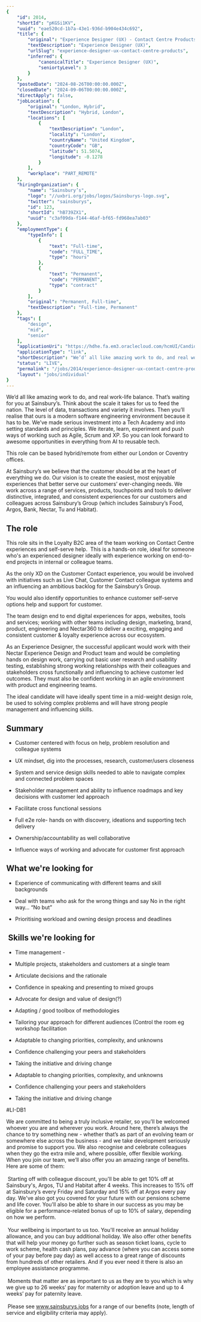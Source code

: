 ```yaml
---
{
	"id": 2014,
	"shortId": "pKGSi1KV",
	"uuid": "eae520cd-1b7a-43e1-936d-b904e434c692",
	"title": {
		"original": "Experience Designer (UX) - Contact Centre Products",
		"textDescription": "Experience Designer (UX)",
		"urlSlug": "experience-designer-ux-contact-centre-products",
		"inferred": {
			"canonicalTitle": "Experience Designer (UX)",
			"seniortyLevel": 3
		}
	},
	"postedDate": "2024-08-26T00:00:00.000Z",
	"closedDate": "2024-09-06T00:00:00.000Z",
	"directApply": false,
	"jobLocation": {
		"original": "London, Hybrid",
		"textDescription": "Hybrid, London",
		"locations": [
			{
				"textDescription": "London",
				"locality": "London",
				"countryName": "United Kingdom",
				"countryCode": "GB",
				"latitude": 51.5074,
				"longitude": -0.1278
			}
		],
		"workplace": "PART_REMOTE"
	},
	"hiringOrganization": {
		"name": "Sainsbury’s",
		"logo": "//uxbri.org/jobs/logos/Sainsburys-logo.svg",
		"twitter": "sainsburys",
		"id": 123,
		"shortId": "hB739ZX1",
		"uuid": "c3af09da-f144-46af-bf65-fd968ea7ab03"
	},
	"employmentType": {
		"typeInfo": [
			{
				"text": "Full-time",
				"code": "FULL_TIME",
				"type": "hours"
			},
			{
				"text": "Permanent",
				"code": "PERMANENT",
				"type": "contract"
			}
		],
		"original": "Permanent, Full-time",
		"textDescription": "Full-time, Permanent"
	},
	"tags": [
		"design",
		"mid",
		"senior"
	],
	"applicationUri": "https://hdhe.fa.em3.oraclecloud.com/hcmUI/CandidateExperience/en/sites/CX/requisitions/preview/252045/apply/email?mode=location&utm_medium=third%20party&utm_source=indeed_free",
	"applicationType": "link",
	"shortDescription": "We’d’ all like amazing work to do, and real work-life- balance. That’s’ waiting for you at Sainsbury’s’. Think about the scale it takes for us to feed the nation. The level of data, transactions and",
	"status": "LIVE",
	"permalink": "/jobs/2014/experience-designer-ux-contact-centre-products",
	"layout": "jobs/individual"
}
---
```

<p>We’d all like amazing work to do, and real work-life balance. That’s waiting for you at Sainsbury’s. Think about the scale it takes for us to feed the nation. The level of data, transactions and variety it involves. Then you’ll realise that ours is a modern software engineering environment because it has to be. We’ve made serious investment into a Tech Academy and into setting standards and principles. We iterate, learn, experiment and push ways of working such as Agile, Scrum and XP. So you can look forward to awesome opportunities in everything from AI to reusable tech.</p><p>This role can be based hybrid/remote from either our London or Coventry offices.</p><p>At Sainsbury’s we believe that the customer should be at the heart of everything we do.&nbsp;Our vision is to create the easiest, most enjoyable experiences that better serve our customers’ ever-changing needs. We work across a range of services, products, touchpoints and tools to deliver distinctive, integrated, and consistent experiences for our customers and colleagues across Sainsbury’s Group (which includes Sainsbury’s Food, Argos, Bank, Nectar, Tu and Habitat).</p><h2>The role</h2><p>This role sits in the Loyalty B2C area of the team working on Contact Centre experiences and self-serve help. &nbsp;This is a hands-on role, ideal for someone who's an experienced designer ideally with experience working on end-to-end projects in internal or colleague teams.</p><p>As the only XD on the Customer Contact experience, you would be involved with initiatives such as Live Chat, Customer Contact colleague systems and an influencing an ambitious backlog for the Sainsbury’s Group.</p><p>You would also identify opportunities to enhance customer self-serve options help and support for customer.</p><p>The team design end to end digital experiences for apps, websites, tools and services; working with other teams including design, marketing, brand, product, engineering and Nectar360 to deliver a exciting, engaging and consistent customer &amp; loyalty experience across our ecosystem.</p><p>As an Experience Designer, the successful applicant would work with their Nectar Experience Design and Product team and would be completing hands on design work, carrying out basic user research and usability testing, establishing strong working relationships with their colleagues and stakeholders cross functionally and influencing to achieve customer led outcomes. They must also be confident working in an agile environment with product and engineering teams.</p><p>The ideal candidate will have ideally spent time in a mid-weight design role, be used to solving complex problems and will have strong people management and influencing skills.</p><h2>Summary</h2><ul><li><p>Customer centered with focus on help, problem resolution and colleague systems</p></li><li><p>UX mindset, dig into the processes, research, customer/users closeness</p></li><li><p>System and service design skills needed to able to navigate complex and connected problem spaces</p></li><li><p>Stakeholder management and ability to influence roadmaps and key decisions with customer led approach</p></li><li><p>Facilitate cross functional sessions&nbsp;</p></li><li><p>Full e2e role- hands on with discovery, ideations and supporting tech delivery</p></li><li><p>Ownership/accountability as well collaborative</p></li><li><p>Influence ways of working and advocate for customer first approach</p></li></ul><h2>What we're looking for</h2><ul><li><p>Experience of communicating with different teams and skill backgrounds</p></li><li><p>Deal with teams who ask for the wrong things and say No in the right way… “No but”</p></li><li><p>Prioritising workload and owning design process and deadlines</p></li></ul><h2><strong>&nbsp;</strong>Skills we're looking for</h2><ul><li><p>Time management -&nbsp;</p></li><li><p>Multiple projects, stakeholders and customers at a single team</p></li><li><p>Articulate decisions and the rationale</p></li><li><p>Confidence in speaking and presenting to mixed groups</p></li><li><p>Advocate for design and value of design(?)&nbsp;</p></li><li><p>Adapting / good toolbox of methodologies</p></li><li><p>Tailoring your approach for different audiences&nbsp;(Control the room eg workshop facilitation</p></li><li><p>Adaptable to changing priorities, complexity, and unknowns&nbsp;</p></li><li><p>Confidence challenging your peers and stakeholders&nbsp;</p></li><li><p>Taking the initiative and driving change&nbsp;</p></li><li><p>Adaptable to changing priorities, complexity, and unknowns&nbsp;</p></li><li><p>Confidence challenging your peers and stakeholders&nbsp;</p></li><li><p>Taking the initiative and driving change&nbsp;</p></li></ul><p>#LI-DB1</p><p>We are committed to being a truly inclusive retailer, so you’ll be welcomed whoever you are and wherever you work. Around here, there’s always the chance to try something new&nbsp;-&nbsp;whether that’s as part of an evolving team or somewhere else across the business - and we take development seriously and promise to support you. We also recognise and celebrate colleagues when they go the extra mile and, where possible, offer flexible working. When you join our team, we’ll also offer you an amazing range of benefits. Here are some of them:<br>&nbsp;<br>&nbsp;Starting off with colleague discount, you'll be able to get 10% off at Sainsbury's, Argos, TU and Habitat after 4 weeks. This increases to 15% off at Sainsbury’s every Friday and Saturday and 15% off at Argos every pay day. We've also got you covered for your future with our pensions scheme and life cover. You'll also be able to share in our success as you may be eligible for a performance-related bonus of up to 10% of salary, depending on how we perform. &nbsp;<br>&nbsp;<br>&nbsp;Your wellbeing is important to us too. You'll receive an annual holiday allowance, and you can buy additional holiday. We also offer other benefits that will help your money go further such as season ticket loans, cycle to work scheme, health cash plans, pay advance (where you can access some of your pay before pay day) as well access to a great range of discounts from hundreds of other retailers. And if you ever need it there is also an employee assistance programme.<br>&nbsp;<br>&nbsp;Moments that matter are as important to us as they are to you which is why we give up to 26 weeks’ pay for maternity or adoption leave and up to 4 weeks’ pay for paternity leave.&nbsp;<br>&nbsp;<br>&nbsp;Please see <a target="_blank" rel="noopener noreferrer nofollow" href="http://www.sainsburys.jobs">www.sainsburys.jobs</a> for a range of our benefits (note, length of service and eligibility criteria may apply).</p>
